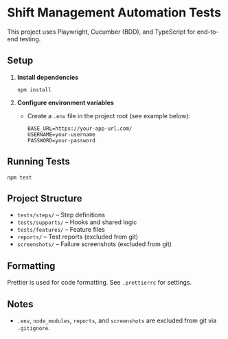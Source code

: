 # Shift Management Automation Tests

This project uses Playwright, Cucumber (BDD), and TypeScript for end-to-end testing.

## Setup

1. **Install dependencies**

   ```
   npm install
   ```

2. **Configure environment variables**

   - Create a `.env` file in the project root (see example below):

     ```
     BASE_URL=https://your-app-url.com/
     USERNAME=your-username
     PASSWORD=your-password
     ```

## Running Tests

```
npm test
```

## Project Structure

- `tests/steps/` – Step definitions
- `tests/supports/` – Hooks and shared logic
- `tests/features/` – Feature files
- `reports/` – Test reports (excluded from git)
- `screenshots/` – Failure screenshots (excluded from git)

## Formatting

Prettier is used for code formatting. See `.prettierrc` for settings.

## Notes

- `.env`, `node_modules`, `reports`, and `screenshots` are excluded from git via `.gitignore`.
